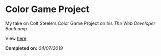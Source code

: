 # Color Game Project

My take on Colt Steele's Color Game Project on his *The Web Developer Bootcamp*

View [here](https://denzeltl.github.io/color-game-project/)

**Completed on:** *04/07/2019*
